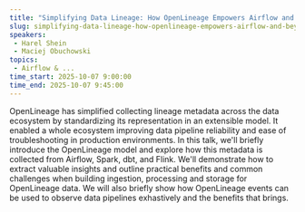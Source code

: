 ```yaml
---
title: "Simplifying Data Lineage: How OpenLineage Empowers Airflow and Beyond"
slug: simplifying-data-lineage-how-openlineage-empowers-airflow-and-beyond
speakers:
 - Harel Shein
 - Maciej Obuchowski
topics:
 - Airflow & ...
time_start: 2025-10-07 9:00:00
time_end: 2025-10-07 9:45:00
---
```


OpenLineage has simplified collecting lineage metadata across the data ecosystem by standardizing its representation in an extensible model. It enabled a whole ecosystem improving data pipeline reliability and ease of troubleshooting in production environments. 
In this talk, we'll briefly introduce the OpenLineage model and explore how this metadata is collected from Airflow, Spark, dbt, and Flink. We'll demonstrate how to extract valuable insights and outline practical benefits and common challenges when building ingestion, processing and storage for OpenLineage data. We will also briefly show how OpenLineage events can be used to observe data pipelines exhastively and the benefits that brings.
